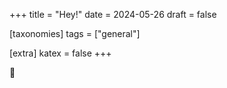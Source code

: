 +++
title = "Hey!"
date = 2024-05-26
draft = false

[taxonomies]
tags = ["general"]

[extra]
katex = false
+++

:wave:

